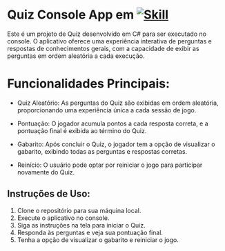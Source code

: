 # Quiz Console App em [![Skill](https://skillicons.dev/icons?i=cs,&theme=light)](https://skillicons.dev)

Este é um projeto de Quiz desenvolvido em C# para ser executado no console. O aplicativo oferece uma experiência interativa de perguntas e respostas de conhecimentos gerais, com a capacidade de exibir as perguntas em ordem aleatória a cada execução.
##

# Funcionalidades Principais:

* Quiz Aleatório: As perguntas do Quiz são exibidas em ordem aleatória, proporcionando uma experiência única a cada sessão de jogo.

* Pontuação: O jogador acumula pontos a cada resposta correta, e a pontuação final é exibida ao término do Quiz.

* Gabarito: Após concluir o Quiz, o jogador tem a opção de visualizar o gabarito, exibindo todas as perguntas e respostas corretas.

* Reinício: O usuário pode optar por reiniciar o jogo para participar novamente do Quiz.
##
## Instruções de Uso:
1. Clone o repositório para sua máquina local.
2. Execute o aplicativo no console.
3. Siga as instruções na tela para iniciar o Quiz.
4. Responda às perguntas e veja sua pontuação final.
5. Tenha a opção de visualizar o gabarito e reiniciar o jogo.
